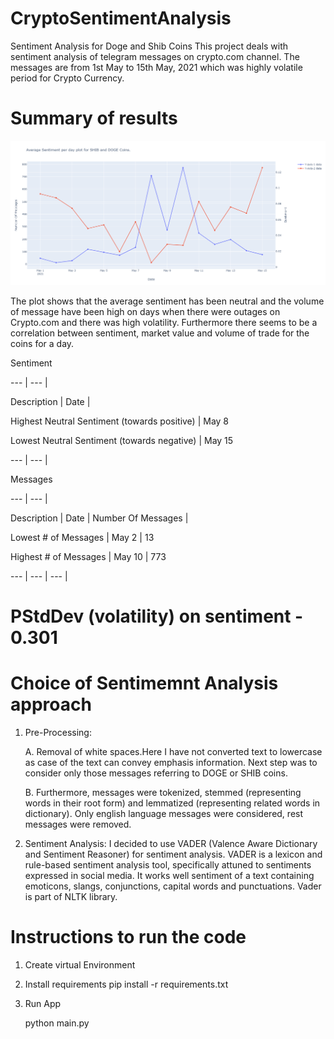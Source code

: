 # CryptoSentimentAnalysis
Sentiment Analysis for Doge and Shib Coins
 This project deals with sentiment analysis of telegram messages on crypto.com channel. The messages are from 1st May to 15th May, 2021 which was highly volatile period for Crypto 
 Currency.

# Summary of results

 
 ![Sentiment Analysis Plot](plot_screenshot.png "Sentiment-Analysis")
 
The plot shows that the average sentiment has been neutral and the volume of message have been high on days when there were outages on Crypto.com and there was high volatility. Furthermore there seems to be a correlation between sentiment, market value and volume of trade for the coins for a day. 

Sentiment 

--- | --- |

Description | Date |

Highest Neutral Sentiment (towards positive) | May 8 

Lowest Neutral Sentiment (towards negative) | May 15

--- | --- |


Messages

--- | --- |

Description | Date | Number Of Messages |

Lowest # of Messages | May 2 | 13

Highest # of Messages | May 10 | 773

--- | --- | --- |

# PStdDev (volatility) on sentiment - 0.301

# Choice of Sentimemnt Analysis approach

1. Pre-Processing:

   A. Removal of white spaces.Here I have not converted text to lowercase as case of the text can convey emphasis information.
      Next step was to consider only those messages referring to DOGE or SHIB coins.
      
   B. Furthermore, messages were tokenized, stemmed (representing words in their root form) and lemmatized (representing related words in dictionary). 
      Only english language messages were considered, rest messages were removed.
      
2. Sentiment Analysis:
   I decided to use VADER (Valence Aware Dictionary and Sentiment Reasoner) for sentiment analysis. VADER is a lexicon and rule-based sentiment analysis tool, specifically 
   attuned to sentiments expressed in social media.
   It works well sentiment of a text containing emoticons, slangs, conjunctions, capital words and punctuations. Vader is part of NLTK library.
   
# Instructions to run the code

1. Create virtual Environment

2. Install requirements pip install -r requirements.txt

3. Run App 
   
   python main.py

